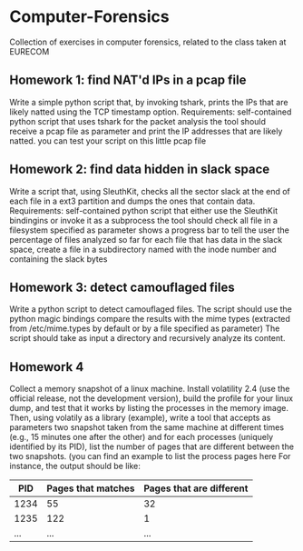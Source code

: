 # Computer-Forensics
Collection of exercises in computer forensics, related to the class taken at EURECOM

## Homework 1: find NAT'd IPs in a pcap file
Write a simple python script that, by invoking tshark, prints the IPs that are likely natted using the TCP timestamp option.
Requirements:
self-contained python script that uses tshark for the packet analysis
the tool should receive a pcap file as parameter and print the IP addresses that are likely natted.
you can test your script on this little pcap file

## Homework 2: find data hidden in slack space
Write a script that, using SleuthKit, checks all the sector slack at the end of each file in a ext3 partition and dumps the ones that contain data.
Requirements:
self-contained python script that either use the SleuthKit bindingins or invoke it as a subprocess
the tool should check all file in a filesystem specified as parameter
shows a progress bar to tell the user the percentage of files analyzed so far
for each file that has data in the slack space, create a file in a subdirectory named with the inode number and containing the slack bytes

## Homework 3: detect camouflaged files
Write a python script to detect camouflaged files. The script should use the python magic bindings compare the results with the mime types (extracted from /etc/mime.types by default or by a file specified as parameter)
The script should take as input a directory and recursively analyze its content.

## Homework 4
Collect a memory snapshot of a linux machine. Install volatility 2.4 (use the official release, not the development version), build the profile for your linux dump, and test that it works by listing the processes in the memory image. Then, using volatily as a library (example), write a tool that accepts as parameters two snapshot taken from the same machine at different times (e.g., 15 minutes one after the other) and for each processes (uniquely identified by its PID), list the number of pages that are different between the two snapshots. (you can find an example to list the process pages here
For instance, the output should be like:

| PID  | Pages that matches | Pages that are different |
|------|--------------------|--------------------------|
| 1234 | 55                 | 32                       |
| 1235 | 122                | 1                        |
| ...  | ...                | ...                      |
